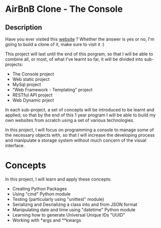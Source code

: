 # AirBnB Clone - The Console
## Description
Have you ever visited this [website](https://www.airbnb.com/) ?
Whether the answer is yes or no, I'm going to build a clone of it,
make sure to visit it :)

This project will last until the end of this porgram, so that
I will be able to combine all, or most, of what I've learnt so
far, it will be divided into sub-projects:

  * The Console project
  * Web static project
  * MySql project
  * "Web Framework - Templating" project
  * RESTful API project
  * Web Dynamic prject

In each sub-project, a set of concepts will be introduced to
be learnt and applied, so that by the end of this 1 year
program I will be able to build my own websites from scratch
using a set of various technologies.

In this project, I will focus on programming a console to manage
some of the necessary objects with, so that I will increase the
developing process and manipulate a storage system without much
concern of the visual interface.

# Concepts
In this project, I will learn and apply these concepts:
  * Creating Python Packages
  * Using "cmd" Python module
  * Testing (particularly using "unittest" module)
  * Serializng and Desrializng a class into and from JSON format
  * Manipulating date and time using "datetime" Python module
  * Learning how to generate Universal Unique IDs "UUID"
  * Working with \*args and \*\*kwargs
